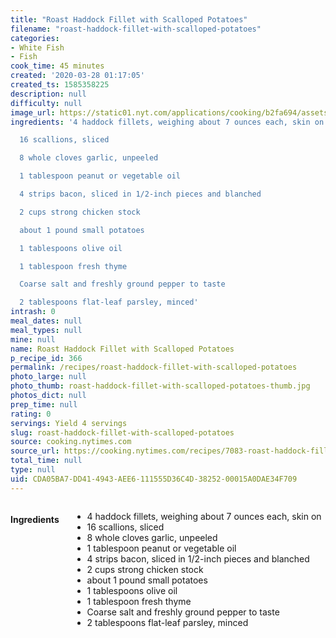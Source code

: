 ```yaml
---
title: "Roast Haddock Fillet with Scalloped Potatoes"
filename: "roast-haddock-fillet-with-scalloped-potatoes"
categories:
- White Fish
- Fish
cook_time: 45 minutes
created: '2020-03-28 01:17:05'
created_ts: 1585358225
description: null
difficulty: null
image_url: https://static01.nyt.com/applications/cooking/b2fa694/assets/NYTCookingLogo.png
ingredients: '4 haddock fillets, weighing about 7 ounces each, skin on

  16 scallions, sliced

  8 whole cloves garlic, unpeeled

  1 tablespoon peanut or vegetable oil

  4 strips bacon, sliced in 1/2-inch pieces and blanched

  2 cups strong chicken stock

  about 1 pound small potatoes

  1 tablespoons olive oil

  1 tablespoon fresh thyme

  Coarse salt and freshly ground pepper to taste

  2 tablespoons flat-leaf parsley, minced'
intrash: 0
meal_dates: null
meal_types: null
mine: null
name: Roast Haddock Fillet with Scalloped Potatoes
p_recipe_id: 366
permalink: /recipes/roast-haddock-fillet-with-scalloped-potatoes
photo_large: null
photo_thumb: roast-haddock-fillet-with-scalloped-potatoes-thumb.jpg
photos_dict: null
prep_time: null
rating: 0
servings: Yield 4 servings
slug: roast-haddock-fillet-with-scalloped-potatoes
source: cooking.nytimes.com
source_url: https://cooking.nytimes.com/recipes/7083-roast-haddock-fillet-with-scalloped-potatoes?action=click&module=Global%20Search%20Recipe%20Card&pgType=search&rank=2
total_time: null
type: null
uid: CDA05BA7-DD41-4943-AEE6-111555D36C4D-38252-00015A0DAE34F709
---
```

<div class="large-8 medium-7 columns" id="writeup">	</div><!-- #writeup -->
</div><!-- #row-one -->
<div class="row" id="row-two">	<div class="medium-4 small-5 columns" id="ingredients"><h4>Ingredients</h4><div class="box box-ingredients content"><ul>
<li>4 haddock fillets, weighing about 7 ounces each, skin on</li>
<li>16 scallions, sliced</li>
<li>8 whole cloves garlic, unpeeled</li>
<li>1 tablespoon peanut or vegetable oil</li>
<li>4 strips bacon, sliced in 1/2-inch pieces and blanched</li>
<li>2 cups strong chicken stock</li>
<li>about 1 pound small potatoes</li>
<li>1 tablespoons olive oil</li>
<li>1 tablespoon fresh thyme</li>
<li>Coarse salt and freshly ground pepper to taste</li>
<li>2 tablespoons flat-leaf parsley, minced</li>
</ul>
</div>	</div>	<div class="medium-6 small-7 columns" id="directions">	</div>